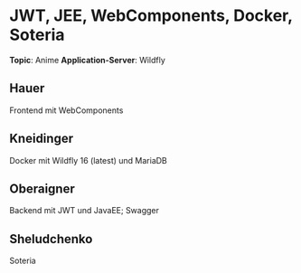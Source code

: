 # JWT, JEE, WebComponents, Docker, Soteria

**Topic**: Anime
**Application-Server**: Wildfly

## Hauer

Frontend mit WebComponents

## Kneidinger

Docker mit Wildfly 16 (latest) und MariaDB

## Oberaigner

Backend mit JWT und JavaEE; Swagger

## Sheludchenko

Soteria